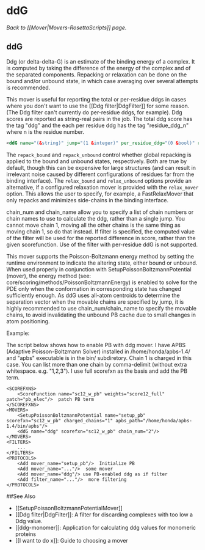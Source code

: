 # ddG
*Back to [[Mover|Movers-RosettaScripts]] page.*
## ddG

Ddg (or delta-delta-G) is an estimate of the binding energy of a complex.  It is computed by taking the difference of the energy of the complex and of the separated components.  Repacking or relaxation can be done on the bound and/or unbound state, in which case averaging over several attempts is recommended.

This mover is useful for reporting the total or per-residue ddgs in cases where you don't want to use the [[Ddg filter|DdgFilter]] for some reason. (The Ddg filter can't currently do per-residue ddgs, for example). Ddg scores are reported as string-real pairs in the job. The total ddg score has the tag "ddg" and the each per residue ddg has the tag "residue\_ddg\_n" where n is the residue number.

```xml
<ddG name="(&string)" jump="(1 &integer)" per_residue_ddg="(0 &bool)" repack_bound="(true bool&)" repack_unbound="(true bool&)" relax_bound=(false bool&) relax_unbound=(true bool&) relax_mover=(&string) scorefxn="('score12' &string)" chain_num="(&int,&int...)" chain_name="(&char,&char)" filter="(&string)"/>
```

The `repack_bound` and `repack_unbound` control whether global repacking is applied to the bound and unbound states, respectively.  Both are true by default, though this can be expensive for large structures (and can result in irrelevant noise caused by different configurations of residues far from the binding interface).  The `relax_bound` and `relax_unbound` options provide an alternative, if a configured relaxation mover is provided with the `relax_mover` option.  This allows the user to specify, for example, a FastRelaxMover that only repacks and minimizes side-chains in the binding interface.

chain\_num and chain\_name allow you to specify a list of chain numbers or chain names to use to calculate the ddg, rather than a single jump. You cannot move chain 1, moving all the other chains is the same thing as moving chain 1, so do that instead. If filter is specified, the computed value of the filter will be used for the reported difference in score, rather than the given scorefunction. Use of the filter with per-residue ddG is not supported.



This mover supports the Poisson-Boltzmann energy method by setting the runtime environment to indicate the altering state, either bound or unbound. When used properly in conjunction with SetupPoissonBoltzmannPotential (mover), the energy method (see: core/scoring/methods/PoissonBoltzmannEnergy) is enabled to solve for the PDE only when the conformation in corresponding state has changed sufficiently enough. As ddG uses all-atom centroids to determine the separation vector when the movable chains are specified by jump, it is highly recommended to use chain\_num/chain\_name to specify the movable chains, to avoid invalidating the unbound PB cache due to small changes in atom positioning.

Example:

The script below shows how to enable PB with ddg mover. I have APBS (Adaptive Poisson-Boltzmann Solver) installed in /home/honda/apbs-1.4/ and "apbs" executable is in the bin/ subdiretory. Chain 1 is charged in this case. You can list more than one chain by comma-delimit (without extra whitespace. e.g. "1,2,3"). I use full scorefxn as the basis and add the PB term.

    <SCOREFXNS>
        <ScoreFunction name="sc12_w_pb" weights="score12_full" patch="pb_elec"/>  patch PB term
    </SCOREFXNS>
    <MOVERS>
        <SetupPoissonBoltzmannPotential name="setup_pb" scorefxn="sc12_w_pb" charged_chains="1" apbs_path="/home/honda/apbs-1.4/bin/apbs"/>
        <ddG name="ddg" scorefxn="sc12_w_pb" chain_num="2"/>
    </MOVERS>
    <FILTERS>
        ...
    </FILTERS>
    <PROTOCOLS>
        <Add mover_name="setup_pb"/>  Initialize PB
        <Add mover_name="..."/>  some mover
        <Add mover_name="ddg"/> use PB-enabled ddg as if filter
        <Add filter_name="..."/>  more filtering
    </PROTOCOLS>


##See Also

* [[SetupPoissonBoltzmannPotentialMover]]
* [[Ddg filter|DdgFilter]]: A filter for discarding complexes with too low a Ddg value.
* [[ddg-monomer]]: Application for calculating ddg values for monomeric proteins
* [[I want to do x]]: Guide to choosing a mover

